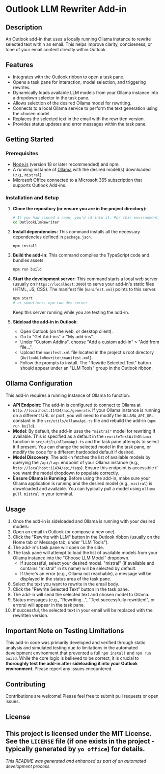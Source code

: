 # Outlook LLM Rewriter Add-in

## Description

An Outlook add-in that uses a locally running Ollama instance to rewrite selected text within an email. This helps improve clarity, conciseness, or tone of your email content directly within Outlook.

## Features

-   Integrates with the Outlook ribbon to open a task pane.
-   Opens a task pane for interaction, model selection, and triggering rewrites.
-   Dynamically loads available LLM models from your Ollama instance into a dropdown selector in the task pane.
-   Allows selection of the desired Ollama model for rewriting.
-   Connects to a local Ollama service to perform the text generation using the chosen model.
-   Replaces the selected text in the email with the rewritten version.
-   Provides status updates and error messages within the task pane.

## Getting Started

### Prerequisites

-   [Node.js](https://nodejs.org/) (version 18 or later recommended) and npm.
-   A running instance of [Ollama](https://ollama.com/) with the desired model(s) downloaded (e.g., `mistral`).
-   Microsoft Office connected to a Microsoft 365 subscription that supports Outlook Add-ins.

### Installation and Setup

1.  **Clone the repository (or ensure you are in the project directory):**
    ```bash
    # If you had cloned a repo, you'd cd into it. For this environment, files are already present.
    cd OutlookLlmRewriter
    ```

2.  **Install dependencies:**
    This command installs all the necessary dependencies defined in `package.json`.
    ```bash
    npm install
    ```

3.  **Build the add-in:**
    This command compiles the TypeScript code and bundles assets.
    ```bash
    npm run build
    ```

4.  **Start the development server:**
    This command starts a local web server (usually on `https://localhost:3000`) to serve your add-in's static files (HTML, JS, CSS). The manifest file (`manifest.xml`) points to this server.
    ```bash
    npm start
    # or sometimes: npm run dev-server
    ```
    Keep this server running while you are testing the add-in.

5.  **Sideload the add-in in Outlook:**
    *   Open Outlook (on the web, or desktop client).
    *   Go to "Get Add-ins" > "My add-ins".
    *   Under "Custom Addins", choose "Add a custom add-in" > "Add from file...".
    *   Upload the `manifest.xml` file located in the project's root directory (`OutlookLlmRewriter/manifest.xml`).
    *   Follow the prompts to install. The "Rewrite Selected Text" button should appear under an "LLM Tools" group in the Outlook ribbon.

## Ollama Configuration

This add-in requires a running instance of Ollama to function.

-   **API Endpoint**: The add-in is configured to connect to Ollama at `http://localhost:11434/api/generate`. If your Ollama instance is running on a different URL or port, you will need to modify the `OLLAMA_API_URL` constant in the `src/utils/ollamaApi.ts` file and rebuild the add-in (`npm run build`).
-   **Model**: By default, the add-in uses the `"mistral"` model for rewriting if available. This is specified as a default in the `rewriteTextWithOllama` function in `src/utils/ollamaApi.ts` and the task pane attempts to select it if present. You can change the selected model in the task pane, or modify the code for a different hardcoded default if desired.
-   **Model Discovery**: The add-in fetches the list of available models by querying the `/api/tags` endpoint of your Ollama instance (e.g., `http://localhost:11434/api/tags`). Ensure this endpoint is accessible if you want the model dropdown to populate correctly.
-   **Ensure Ollama is Running**: Before using the add-in, make sure your Ollama application is running and the desired model (e.g., `mistral`) is downloaded and available. You can typically pull a model using `ollama pull mistral` in your terminal.

## Usage

1.  Once the add-in is sideloaded and Ollama is running with your desired models:
2.  Open an email in Outlook (or compose a new one).
3.  Click the "Rewrite with LLM" button in the Outlook ribbon (usually on the Home tab or Message tab, under "LLM Tools").
4.  The add-in's task pane will open on the side.
5.  The task pane will attempt to load the list of available models from your Ollama instance into the "Choose LLM Model" dropdown.
    - If successful, select your desired model. "mistral" (if available and contains "mistral" in its name) will be selected by default.
    - If there's an error (e.g., Ollama not reachable), a message will be displayed in the status area of the task pane.
6.  Select the text you want to rewrite in the email body.
7.  Click the "Rewrite Selected Text" button in the task pane.
8.  The add-in will send the selected text and chosen model to Ollama.
9.  Status messages (e.g., "Rewriting...", "Text successfully rewritten!", or errors) will appear in the task pane.
10. If successful, the selected text in your email will be replaced with the rewritten version.

## Important Note on Testing Limitations

This add-in code was primarily developed and verified through static analysis and simulated testing due to limitations in the automated development environment that prevented a full `npm install` and `npm run build`. While the core logic is believed to be correct, it is crucial to **thoroughly test the add-in after sideloading it into your Outlook environment**. Please report any issues encountered.

## Contributing

Contributions are welcome! Please feel free to submit pull requests or open issues.

## License

This project is licensed under the MIT License. See the `LICENSE` file (if one exists in the project - typically generated by `yo office`) for details.
---

*This README was generated and enhanced as part of an automated development process.*
